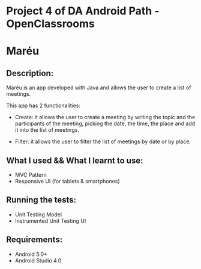 # Project 4 of DA Android Path - OpenClassrooms

# Maréu

## Description:

Maréu is an app developed with Java and allows the user to create a list of meetings. 

This app has 2 functionalities: 

- Create: it allows the user to create a meeting by writing the topic and the participants of the meeting,
picking the date, the time, the place and add it into the list of meetings.

- Filter: it allows the user to filter the list of meetings by date or by place.


## What I used && What I learnt to use:

- MVC Pattern
- Responsive UI (for tablets & smartphones)
 
 
## Running the tests:

- Unit Testing Model 
- Instrumented Unit Testing UI


## Requirements:

- Android 5.0+
- Android Studio 4.0
